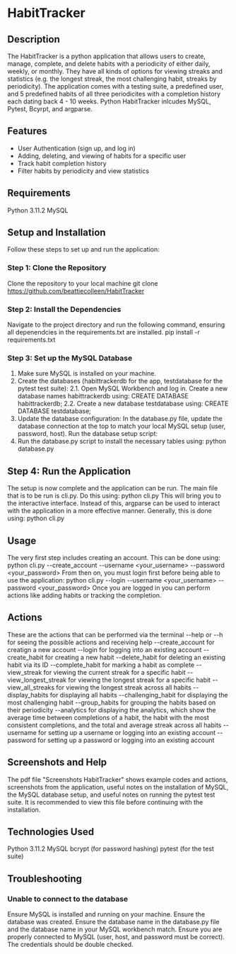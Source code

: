 # HabitTracker

## Description
The HabitTracker is a python application that allows users to create, manage, complete, and delete habits with a periodicity of either daily, weekly, or monthly. They have all kinds of options for viewing streaks and statistics (e.g. the longest streak, the most challenging habit, streaks by periodicity).
The application comes with a testing suite, a predefined user, and 5 predefined habits of all three periodicites with a completion history each dating back 4 - 10 weeks.
Python HabitTracker inlcudes MySQL, Pytest, Bcyrpt, and argparse.

## Features
- User Authentication (sign up, and log in)
- Adding, deleting, and viewing of habits for a specific user
- Track habit completion history
- Filter habits by periodicity and view statistics

## Requirements
Python 3.11.2
MySQL

## Setup and Installation
Follow these steps to set up and run the application:
### Step 1: Clone the Repository
Clone the repository to your local machine
git clone https://github.com/beattiecolleen/HabitTracker

### Step 2: Install the Dependencies
Navigate to the project directory and run the following command, ensuring all depenendcies in the requirements.txt are installed.
pip install -r requirements.txt

### Step 3: Set up the MySQL Database
1. Make sure MySQL is installed on your machine.
2. Create the databases (habittrackerdb for the app, testdatabase for the pytest test suite):
2.1. Open MySQL Workbench and log in. Create a new database names habittrackerdb using:
CREATE DATABASE habittrackerdb;
2.2. Create a new database testdatabase using:
CREATE DATABASE testdatabase;
3. Update the database configuration:
In the database.py file, update the database connection at the top to match your local MySQL setup (user, password, host).
Run the database setup script:
4. Run the database.py script to install the necessary tables using:
python database.py

## Step 4: Run the Application
The setup is now complete and the application can be run.
The main file that is to be run is cli.py. Do this using:
python cli.py
This will bring you to the interactive interface.
Instead of this, argparse can be used to interact with the application in a more effective manner. Generally, this is done using:
python cli.py <action>

## Usage
The very first step includes creating an account.
This can be done using:
python cli.py --create_account --username <your_username> --password <your_password>
From then on, you must login first before being able to use the application:
python cli.py --login --username <your_username> --password <your_password> <action>
Once you are logged in you can perform actions like adding habits or tracking the completion.

## Actions
These are the actions that can be performed via the terminal
--help or --h for seeing the possible actions and receiving help
--create_account for creatign a new account
--login for logging into an existing account
--create_habit for creating a new habit
--delete_habit for deleting an existing habit via its ID
--complete_habit for marking a habit as complete
--view_streak for viewing the current streak for a specific habit
--view_longest_streak for viewing the longest streak for a specific habit
--view_all_streaks for viewing the longest streak across all habits
--display_habits for displaying all habits
--challenging_habit for displaying the most challenging habit
--group_habits for grouping the habits based on their periodicity
--analytics for displaying the analytics, which show the average time between completions of a habit, the habit with the most consistent completions, and the total and average streak across all habits
--username for setting up a username or logging into an existing account
--password for setting up a password or logging into an existing account

## Screenshots and Help
The pdf file "Screenshots HabitTracker" shows example codes and actions, screenshots from the application, useful notes on the installation of MySQL, the MySQL database setup, and useful notes on running the pytest test suite. It is recommended to view this file before continuing with the installation.

## Technologies Used
Python 3.11.2
MySQL
bcrypt (for password hashing)
pytest (for the test suite)

## Troubleshooting
### Unable to connect to the database
Ensure MySQL is installed and running on your machine.
Ensure the database was created.
Ensure the database name in the database.py file and the database name in your MySQL workbench match.
Ensure you are properly connected to MySQL (user, host, and password must be correct). The credentials should be double checked.
